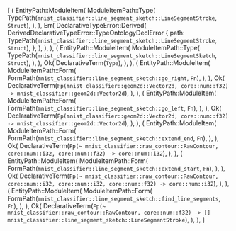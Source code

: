 [
    (
        EntityPath::ModuleItem(
            ModuleItemPath::Type(
                TypePath(`mnist_classifier::line_segment_sketch::LineSegmentStroke`, `Struct`),
            ),
        ),
        Err(
            DeclarativeTypeError::Derived(
                DerivedDeclarativeTypeError::TypeOntologyDeclError {
                    path: TypePath(`mnist_classifier::line_segment_sketch::LineSegmentStroke`, `Struct`),
                },
            ),
        ),
    ),
    (
        EntityPath::ModuleItem(
            ModuleItemPath::Type(
                TypePath(`mnist_classifier::line_segment_sketch::LineSegmentSketch`, `Struct`),
            ),
        ),
        Ok(
            DeclarativeTerm(`Type`),
        ),
    ),
    (
        EntityPath::ModuleItem(
            ModuleItemPath::Form(
                FormPath(`mnist_classifier::line_segment_sketch::go_right`, `Fn`),
            ),
        ),
        Ok(
            DeclarativeTerm(`Fp(mnist_classifier::geom2d::Vector2d, core::num::f32) -> mnist_classifier::geom2d::Vector2d`),
        ),
    ),
    (
        EntityPath::ModuleItem(
            ModuleItemPath::Form(
                FormPath(`mnist_classifier::line_segment_sketch::go_left`, `Fn`),
            ),
        ),
        Ok(
            DeclarativeTerm(`Fp(mnist_classifier::geom2d::Vector2d, core::num::f32) -> mnist_classifier::geom2d::Vector2d`),
        ),
    ),
    (
        EntityPath::ModuleItem(
            ModuleItemPath::Form(
                FormPath(`mnist_classifier::line_segment_sketch::extend_end`, `Fn`),
            ),
        ),
        Ok(
            DeclarativeTerm(`Fp(~ mnist_classifier::raw_contour::RawContour, core::num::i32, core::num::f32) -> core::num::i32`),
        ),
    ),
    (
        EntityPath::ModuleItem(
            ModuleItemPath::Form(
                FormPath(`mnist_classifier::line_segment_sketch::extend_start`, `Fn`),
            ),
        ),
        Ok(
            DeclarativeTerm(`Fp(~ mnist_classifier::raw_contour::RawContour, core::num::i32, core::num::i32, core::num::f32) -> core::num::i32`),
        ),
    ),
    (
        EntityPath::ModuleItem(
            ModuleItemPath::Form(
                FormPath(`mnist_classifier::line_segment_sketch::find_line_segments`, `Fn`),
            ),
        ),
        Ok(
            DeclarativeTerm(`Fp(~ mnist_classifier::raw_contour::RawContour, core::num::f32) -> [] mnist_classifier::line_segment_sketch::LineSegmentStroke`),
        ),
    ),
]